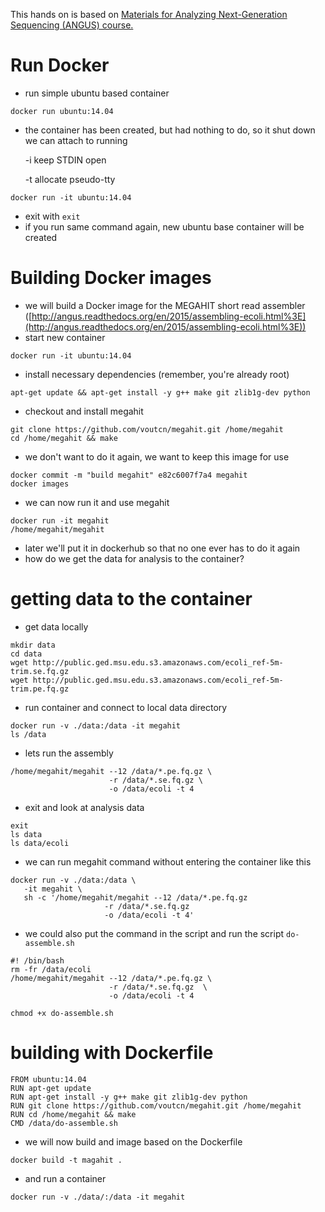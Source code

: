 This hands on is based on [Materials for Analyzing Next-Generation Sequencing (ANGUS) course.](https://github.com/ngs-docs/angus)

# Run Docker
- run simple ubuntu based container

```
docker run ubuntu:14.04
```

- the container has been created, but had nothing to do, so it shut down we can attach to running

  -i keep STDIN open

  -t allocate pseudo-tty

```
docker run -it ubuntu:14.04
```

- exit with `exit`
- if you run same command again, new ubuntu base container will be created

# Building Docker images
- we will build a Docker image for the MEGAHIT short read assembler ([http://angus.readthedocs.org/en/2015/assembling-ecoli.html%3E](http://angus.readthedocs.org/en/2015/assembling-ecoli.html%3E))
- start new container

```
docker run -it ubuntu:14.04
```

- install necessary dependencies (remember, you're already root)

```
apt-get update && apt-get install -y g++ make git zlib1g-dev python
```

- checkout and install megahit

```
git clone https://github.com/voutcn/megahit.git /home/megahit
cd /home/megahit && make
```

- we don't want to do it again, we want to keep this image for use

```
docker commit -m "build megahit" e82c6007f7a4 megahit
docker images
```

- we can now run it and use megahit

```
docker run -it megahit
/home/megahit/megahit
```

- later we'll put it in dockerhub so that no one ever has to do it again
- how do we get the data for analysis to the container?

# getting data to the container
- get data locally

```
mkdir data
cd data
wget http://public.ged.msu.edu.s3.amazonaws.com/ecoli_ref-5m-trim.se.fq.gz
wget http://public.ged.msu.edu.s3.amazonaws.com/ecoli_ref-5m-trim.pe.fq.gz
```

- run container and connect to local data directory

```
docker run -v ./data:/data -it megahit
ls /data
```

- lets run the assembly

```
/home/megahit/megahit --12 /data/*.pe.fq.gz \
                      -r /data/*.se.fq.gz \
                      -o /data/ecoli -t 4
```

- exit and look at analysis data

```
exit
ls data
ls data/ecoli
```

- we can run megahit command without entering the container like this

```
docker run -v ./data:/data \
   -it megahit \
   sh -c '/home/megahit/megahit --12 /data/*.pe.fq.gz
                     -r /data/*.se.fq.gz
                     -o /data/ecoli -t 4'
```

- we could also put the command in the script and run the script `do-assemble.sh`

```
#! /bin/bash
rm -fr /data/ecoli
/home/megahit/megahit --12 /data/*.pe.fq.gz \
                      -r /data/*.se.fq.gz  \
                      -o /data/ecoli -t 4
```

```
chmod +x do-assemble.sh
```

# building with Dockerfile

```
FROM ubuntu:14.04
RUN apt-get update
RUN apt-get install -y g++ make git zlib1g-dev python
RUN git clone https://github.com/voutcn/megahit.git /home/megahit
RUN cd /home/megahit && make
CMD /data/do-assemble.sh
```

- we will now build and image based on the Dockerfile

```
docker build -t magahit .
```

- and run a container

```
docker run -v ./data/:/data -it megahit
```
